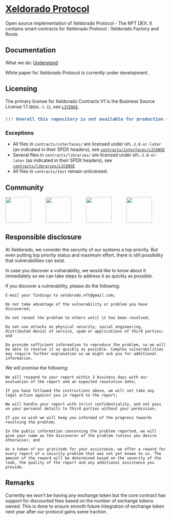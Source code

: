# [Xeldorado Protocol](nft.xeldorado.live)
Open source implementation of Xeldorado Protocol - The NFT DEX. It contains smart contracts for Xeldorado Protocol : Xeldorado Factory and Route.

## Documentation

What we do: [Understand](https://nft.xeldorado.live/index.html#xeldoradoprotocol)

<!-- <a href="https://nft.xeldorado.live/index.html#xeldoradoprotocol" target="_blank"><img src="https://nft.xeldorado.live/images/logo.png" width="150" height="30"/></a> -->

White paper for Xeldorado Protocol is currently under development.

## Licensing

The primary license for Xeldorado Contracts V1 is the Business Source License 1.1 (`BUSL-1.1`), see [`LICENSE`](./LICENSE). 

<h3>
    
```diff
!!! Overall this repository is not available for production use !!!
```

</h3>

### Exceptions

- All files in `contracts/interfaces/` are licensed under `GPL-2.0-or-later` (as indicated in their SPDX headers), see [`contracts/interfaces/LICENSE`](./contracts/interfaces/LICENSE)
- Several files in `contracts/libraries/` are licensed under `GPL-2.0-or-later` (as indicated in their SPDX headers), see [`contracts/libraries/LICENSE`](contracts/libraries/LICENSE)
- All files in `contracts/test` remain unlicensed.

## Community

<a href="https://discord.gg/ExMb82zpnB" target="_blank"><img src="https://nft.xeldorado.live/images/discord.png" width="80" height="80"/></a>&emsp;&emsp;&emsp;
<a href="https://t.me/xeldorado" target="_blank"><img src="https://nft.xeldorado.live/images/telegram.png" width="80" height="80"/></a>&emsp;&emsp;&emsp;
<a href="https://twitter.com/RealXeldorado" target="_blank"><img src="https://nft.xeldorado.live/images/twitter.png" width="80" height="80"/></a>&emsp;&emsp;&emsp;
<a href="https://www.reddit.com/r/Xeldorado" target="_blank"><img src="https://nft.xeldorado.live/images/reddit.png" width="80" height="80"/></a>

## Responsible disclosure

At Xeldorado, we consider the security of our systems a top priority. But even putting top priority status and maximum effort, there is still possibility that vulnerabilities can exist. 

In case you discover a vulnerability, we would like to know about it immediately so we can take steps to address it as quickly as possible.  

If you discover a vulnerability, please do the following: 

    E-mail your findings to xeldorado.nft@gmail.com; 

    Do not take advantage of the vulnerability or problem you have discovered; 

    Do not reveal the problem to others until it has been resolved; 

    Do not use attacks on physical security, social engineering, distributed denial of service, spam or applications of third parties; and 

    Do provide sufficient information to reproduce the problem, so we will be able to resolve it as quickly as possible. Complex vulnerabilities may require further explanation so we might ask you for additional information. 

We will promise the following: 

    We will respond to your report within 3 business days with our evaluation of the report and an expected resolution date; 

    If you have followed the instructions above, we will not take any legal action against you in regard to the report; 

    We will handle your report with strict confidentiality, and not pass on your personal details to third parties without your permission; 

    If you so wish we will keep you informed of the progress towards resolving the problem; 

    In the public information concerning the problem reported, we will give your name as the discoverer of the problem (unless you desire otherwise); and 

    As a token of our gratitude for your assistance, we offer a reward for every report of a security problem that was not yet known to us. The amount of the reward will be determined based on the severity of the leak, the quality of the report and any additional assistance you provide.  

## Remarks

Currently we won't be having any exchange token but the core contract has support for discounted fees based on the number of exchange tokens owned. This is done to ensure smooth future integration of exchange token next year after our protocol gains some traction.
